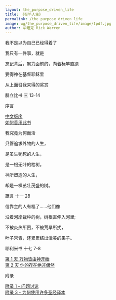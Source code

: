 ```yaml
---
layout: the_purpose_driven_life
title: 《标竿人生》
permalink: /the_purpose_driven_life
image: wg/the_purpose_driven_life/image/tpdf.jpg
author: 华理克 Rick Warren
---
```

<div class="center fs-18">
  <p>我不是以为自己已经得着了</P>
  <p>我只有一件事，就是</P>
  <p>忘记背后，努力面前的，向着标竿直跑</p>
  <p>要得神在基督耶稣里</p>
  <p>从上面召我来得的奖赏</p>
  <p class="sp-verse">腓立比书 三 13-14</p>
</div>


<p class="tpdf-h1">序言</p>

<div class="chapter"><i class="fas fa-book"></i><a href="/the_purpose_driven_life/preface">中文版序</a></div>
<div class="chapter"><i class="fas fa-book"></i><a href="/the_purpose_driven_life/getting_the_most">如何善用此书</a></div>

<p class="tpdf-h1">我究竟为何而活</p>
<div class="center fs-18">
  <p>只管追求外物的人生，</p>
  <p>是虽生犹死的人生，</p>
  <p>是一根无叶的枯树。</p>
  <p>神所塑造的人生，</P>
  <p>却是一棵茁壮茂盛的树。</P>
  <p class="sp-verse">箴言 十一 28</p>
</div>



<div class="center fs-18">
  <p>信靠主的人有福了……他们像</p>
  <p>沿着河岸裁种的树，树根直伸入河里;</p>
  <p>不被炎热所困，不被荒旱所扰，</P>
  <p>叶子常青，还累累结出津美的果子。</p>
  <p class="sp-verse">耶利米书 十七 7-8</p>
</div>


<div class="chapter"><i class="fas fa-book"></i><a href="/the_purpose_driven_life/day01">第 1 天 万物皆由神开始</a></div>

<div class="chapter"><i class="fas fa-book"></i><a href="/the_purpose_driven_life/day02">第 2 天 你的存在绝非偶然</a></div>

<p class="tpdf-h1">附录</p>
<div class="chapter"><i class="fas fa-book"></i><a href="/the_purpose_driven_life/appendix_3">附录 1 - 问题讨论</a></div>
<div class="chapter"><i class="fas fa-book"></i><a href="/the_purpose_driven_life/appendix_3">附录 3 - 为何使用许多圣经译本</a></div>
